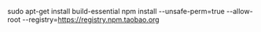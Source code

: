 sudo apt-get install build-essential
npm install --unsafe-perm=true --allow-root --registry=https://registry.npm.taobao.org 
